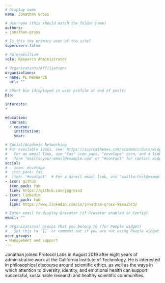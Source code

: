 ```yaml
---
# Display name
name: Jonathan Gross

# Username (this should match the folder name)
authors:
- jonathan-gross

# Is this the primary user of the site?
superuser: false

# Role/position
role: Research Administrator

# Organizations/Affiliations
organizations:
- name: PL Research
  url: ""

# Short bio (displayed in user profile at end of posts)
bio:

interests:
-

education:
  courses:
  - course:
    institution:
    year:

# Social/Academic Networking
# For available icons, see: https://sourcethemes.com/academic/docs/widgets/#icons
#   For an email link, use "fas" icon pack, "envelope" icon, and a link in the
#   form "mailto:your-email@example.com" or "#contact" for contact widget.
social:
# - icon: envelope
#  icon_pack: fas
#  link: '#contact'  # For a direct email link, use "mailto:test@example.org".
- icon: github
  icon_pack: fab
  link: https://github.com/jpgross3
- icon: linkedin
  icon_pack: fab
  link: https://www.linkedin.com/in/jonathan-gross-99aa3543/

# Enter email to display Gravatar (if Gravatar enabled in Config)
email: ""

# Organizational groups that you belong to (for People widget)
#   Set this to `[]` or comment out if you are not using People widget.  
user_groups:
- Management and support
---
```


Jonathan joined Protocol Labs in August 2019 after eight years of administrative work at the California Institute of Technology. He is interested in philosophical discourse around scientific ethics, as well as the ways in which attention to diversity, identity, and emotional health can support successful, sustainable research and healthy scientific communities.
